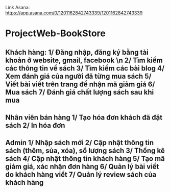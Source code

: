 Link Asana: https://app.asana.com/0/1201162842743339/1201162842743339
# ProjectWeb-BookStore
**Khách hàng:**
1/ Đăng nhập, đăng ký bằng tài khoản ở website, gmail, facebook \n
2/ Tìm kiếm các thông tin về sách
3/ Tìm kiếm các bài blog
4/ Xem đánh giá của người đã từng mua sách
5/ Viết bài viết trên trang để nhận mã giảm giá
6/ Mua sách
7/ Đánh giá chất lượng sách sau khi mua
----------------------------------------------------------------------------------------------------------------------------------------------------------------------------------
**Nhân viên bán hàng**
1/ Tạo hóa đơn khách đã đặt sách
2/ In hóa đơn
----------------------------------------------------------------------------------------------------------------------------------------------------------------------------------
**Admin**
1/ Nhập sách mới
2/ Cập nhật thông tin sách (thêm, sủa, xóa), số lượng sách
3/ Thống kê sách
4/ Cập nhật thông tin khách hàng
5/ Tạo mã giảm giá, xác nhận đơn hàng
6/ Quản lý bài viết do khách hàng viết
7/ Quản lý review sách của khách hàng
----------------------------------------------------------------------------------------------------------------------------------------------------------------------------------
[](pic.PNG)
